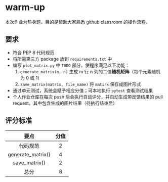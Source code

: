 # warm-up

本次作业为热身题，目的是帮助大家熟悉 github classroom 的操作流程。

## 要求

- 符合 PEP 8 代码规范
- 将所需第三方 package 放到 `requirements.txt` 中
- 编写 `plot_matrix.py` 中 `TODO` 部分，使程序满足以下功能：
  1. `generate_matrix(m, n)` 生成 m 行 n 列的二值**随机矩阵**（每个元素随机为 0 或 1）
  2. `save_matrix(matrix, file_name)` 将 `matirx` 保存成图片形式
- 通过单元测试，系统会赋予相应分值；可本地执行 `pytest` 查看测试结果
- 个人作业仓库在每次 push 后会执行自动评分，并自动生成带反馈结果的 pull request，其中包含生成的图片结果（待执行结束后）

## 评分标准

|要点|分值|
|:---:|:---:|
|代码规范|2|
|generate_matrix()|4|
|save_matrix()|2|
|总分|8|